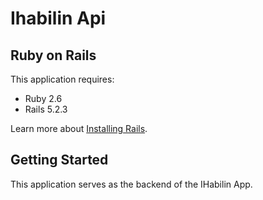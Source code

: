 Ihabilin Api
================

Ruby on Rails
-------------

This application requires:

- Ruby 2.6
- Rails 5.2.3

Learn more about [Installing Rails](http://railsapps.github.io/installing-rails.html).

Getting Started
---------------

This application serves as the backend of the IHabilin App.
